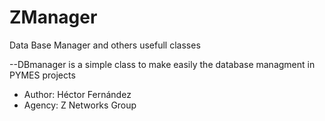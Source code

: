 ZManager
========

Data Base Manager and others usefull classes 

--DBmanager is a simple class to make easily the database managment in PYMES projects 

* Author: Héctor Fernández 
* Agency: Z Networks Group
